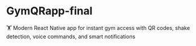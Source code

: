 # GymQRapp-final
🏋️ Modern React Native app for instant gym access with QR codes, shake detection, voice commands, and smart notifications
